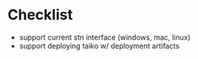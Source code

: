 # Checklist

- support current stn interface (windows, mac, linux)
- support deploying taiko w/ deployment artifacts

